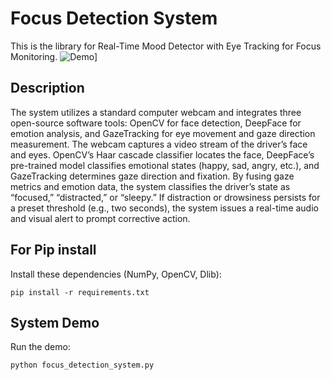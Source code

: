 # Focus Detection System

This is the library for Real-Time Mood Detector with Eye Tracking for Focus Monitoring.
![Demo](assets/demo.gif)]

## Description
The system utilizes a standard computer webcam and integrates three open-source software tools: OpenCV for face detection, DeepFace for emotion analysis, and GazeTracking for eye movement and gaze direction measurement. The webcam captures a video stream of the driver’s face and eyes. OpenCV’s Haar cascade classifier locates the face, DeepFace’s pre-trained model classifies emotional states (happy, sad, angry, etc.), and GazeTracking determines gaze direction and fixation. By fusing gaze metrics and emotion data, the system classifies the driver’s state as “focused,” “distracted,” or “sleepy.” If distraction or drowsiness persists for a preset threshold (e.g., two seconds), the system issues a real-time audio and visual alert to prompt corrective action.


## For Pip install
Install these dependencies (NumPy, OpenCV, Dlib):

```shell
pip install -r requirements.txt
```

## System Demo
Run the demo:

```shell
python focus_detection_system.py
```

